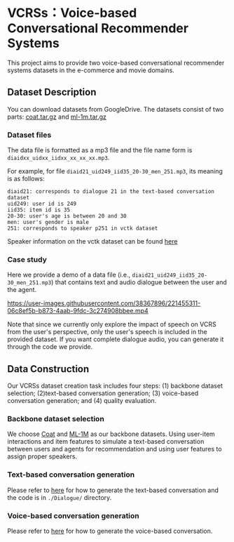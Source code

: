 # VCRSs：Voice-based Conversational Recommender Systems
This project aims to provide two voice-based conversational recommender systems datasets in the e-commerce and movie domains.

## Dataset Description
You can download datasets from GoogleDrive. The datasets consist of two parts: [coat.tar.gz](https://drive.google.com/file/d/1FnpYhMaeskckxGheKjar0U4YHIdDKM6K/view?usp=share_link) and [ml-1m.tar.gz](https://drive.google.com/file/d/1FnpYhMaeskckxGheKjar0U4YHIdDKM6K/view?usp=share_link)

### Dataset files
The data file is formatted as a mp3 file and the file name form is `diaidxx_uidxx_iidxx_xx_xx_xx.mp3`.

For example, for file `diaid21_uid249_iid35_20-30_men_251.mp3`, its meaning is as follows:
```
diaid21: corresponds to dialogue 21 in the text-based conversation dataset
uid249: user id is 249
iid35: item id is 35
20-30: user's age is between 20 and 30
men: user's gender is male
251: corresponds to speaker p251 in vctk dataset
```
Speaker information on the vctk dataset can be found [here](www.udialogue.org/download/cstr-vctk-corpus.html)

### Case study
Here we provide a demo of a data file (i.e., `diaid21_uid249_iid35_20-30_men_251.mp3`) that contains text and audio dialogue between the user and the agent. 

https://user-images.githubusercontent.com/38367896/221455311-06c8ef5b-b873-4aab-9fdc-3c274908bbee.mp4


Note that since we currently only explore the impact of speech on VCRS from the user's perspective, only the user's speech is included in the provided dataset. If you want complete dialogue audio, you can generate it through the code we provide.

## Data Construction
Our VCRSs dataset creation task includes four steps: (1) backbone dataset selection; (2)text-based conversation generation; (3) voice-based conversation generation; and (4) quality evaluation.

### Backbone dataset selection
We choose [Coat](www.cs.cornell.edu/~schnabts/mnar/) and [ML-1M](grouplens.org/datasets/movielens/1m/) as our backbone datasets. Using user-item interactions and item features to simulate a text-based conversation between users and agents for recommendation and using user features to assign proper speakers.

### Text-based conversation generation
Please refer to [here](./Dialogue/README.md) for how to generate the text-based conversation and the code is in `./Dialogue/` directory.

### Voice-based conversation generation
Please refer to [here](./Speech/README.md) for how to generate the voice-based conversation.